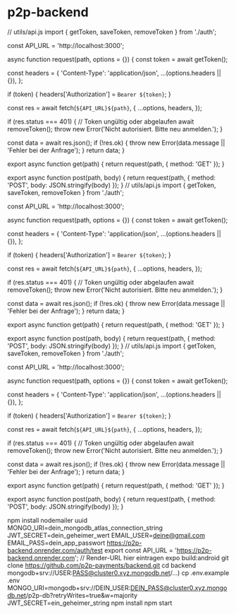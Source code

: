 # p2p-backend
// utils/api.js
import { getToken, saveToken, removeToken } from './auth';

const API_URL = 'http://localhost:3000';

async function request(path, options = {}) {
  const token = await getToken();

  const headers = {
    'Content-Type': 'application/json',
    ...(options.headers || {}),
  };

  if (token) {
    headers['Authorization'] = `Bearer ${token}`;
  }

  const res = await fetch(`${API_URL}${path}`, {
    ...options,
    headers,
  });

  if (res.status === 401) {
    // Token ungültig oder abgelaufen
    await removeToken();
    throw new Error('Nicht autorisiert. Bitte neu anmelden.');
  }

  const data = await res.json();
  if (!res.ok) {
    throw new Error(data.message || 'Fehler bei der Anfrage');
  }
  return data;
}

export async function get(path) {
  return request(path, { method: 'GET' });
}

export async function post(path, body) {
  return request(path, { method: 'POST', body: JSON.stringify(body) });
}
// utils/api.js
import { getToken, saveToken, removeToken } from './auth';

const API_URL = 'http://localhost:3000';

async function request(path, options = {}) {
  const token = await getToken();

  const headers = {
    'Content-Type': 'application/json',
    ...(options.headers || {}),
  };

  if (token) {
    headers['Authorization'] = `Bearer ${token}`;
  }

  const res = await fetch(`${API_URL}${path}`, {
    ...options,
    headers,
  });

  if (res.status === 401) {
    // Token ungültig oder abgelaufen
    await removeToken();
    throw new Error('Nicht autorisiert. Bitte neu anmelden.');
  }

  const data = await res.json();
  if (!res.ok) {
    throw new Error(data.message || 'Fehler bei der Anfrage');
  }
  return data;
}

export async function get(path) {
  return request(path, { method: 'GET' });
}

export async function post(path, body) {
  return request(path, { method: 'POST', body: JSON.stringify(body) });
}
// utils/api.js
import { getToken, saveToken, removeToken } from './auth';

const API_URL = 'http://localhost:3000';

async function request(path, options = {}) {
  const token = await getToken();

  const headers = {
    'Content-Type': 'application/json',
    ...(options.headers || {}),
  };

  if (token) {
    headers['Authorization'] = `Bearer ${token}`;
  }

  const res = await fetch(`${API_URL}${path}`, {
    ...options,
    headers,
  });

  if (res.status === 401) {
    // Token ungültig oder abgelaufen
    await removeToken();
    throw new Error('Nicht autorisiert. Bitte neu anmelden.');
  }

  const data = await res.json();
  if (!res.ok) {
    throw new Error(data.message || 'Fehler bei der Anfrage');
  }
  return data;
}

export async function get(path) {
  return request(path, { method: 'GET' });
}

export async function post(path, body) {
  return request(path, { method: 'POST', body: JSON.stringify(body) });
}

npm install nodemailer uuid
MONGO_URI=dein_mongodb_atlas_connection_string
JWT_SECRET=dein_geheimer_wert
EMAIL_USER=deine@gmail.com
EMAIL_PASS=dein_app_passwort
https://p2p-backend.onrender.com/auth/test
export const API_URL = 'https://p2p-backend.onrender.com'; // Render-URL hier eintragen
expo build:android
git clone https://github.com/p2p-payments/backend.git
cd backend
mongodb+srv://USER:PASS@cluster0.xyz.mongodb.net/...)
cp .env.example .env
MONGO_URI=mongodb+srv://DEIN_USER:DEIN_PASS@cluster0.xyz.mongodb.net/p2p-db?retryWrites=true&w=majority
JWT_SECRET=ein_geheimer_string
npm install
npm start
